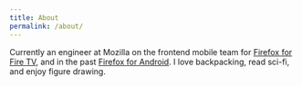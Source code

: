 ```yaml
---
title: About
permalink: /about/
---
```

Currently an engineer at Mozilla on the frontend mobile team for [Firefox for Fire TV](https://www.amazon.com/Mozilla-Firefox-for-Fire-TV/dp/B078B5YMPD), and in the past [Firefox for Android](https://play.google.com/store/apps/details?id=org.mozilla.firefox). I love backpacking, read sci-fi, and enjoy figure drawing.

<span class="contacticon center">
  <a href="https://twitter.com/{{site.twitter_username}}"><i class="fa fa-twitter-square"></i></a>
  <a href="mailto:{{site.email}}"><i class="fa fa-envelope-square"></i></a>
  <a href="https://github.com/{{site.github_username}}"><i class="fa fa-github-square"></i></a>
</span>
